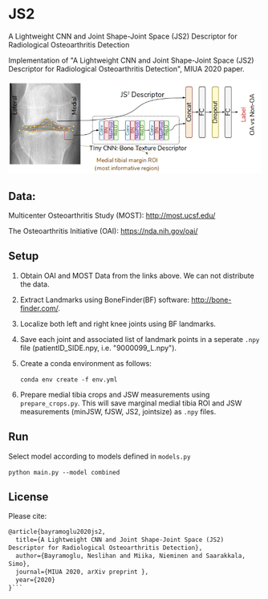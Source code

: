 # JS2
A Lightweight CNN and Joint Shape-Joint Space (JS2) Descriptor for Radiological Osteoarthritis Detection

Implementation of "A Lightweight CNN and Joint Shape-Joint Space (JS2) Descriptor for Radiological Osteoarthritis Detection", MIUA 2020 paper.

![Summary](Pictures/summary.png)

## Data:
Multicenter Osteoarthritis Study (MOST): http://most.ucsf.edu/

The Osteoarthritis Initiative (OAI): https://nda.nih.gov/oai/

## Setup
1. Obtain OAI and MOST Data from the links above. We can not distribute the data.
2. Extract Landmarks using BoneFinder(BF) software: http://bone-finder.com/.
3. Localize both left and right knee joints using BF landmarks.
4. Save each joint and associated list of landmark points in a seperate `.npy` file (patientID_SIDE.npy, i.e. "9000099_L.npy").
5. Create a conda environment as follows:

    `conda env create -f env.yml`
6. Prepare medial tibia crops and JSW measurements using `prepare_crops.py`. This will save marginal medial tibia ROI and JSW measurements (minJSW, fJSW, JS2, jointsize) as `.npy` files.

## Run
Select model according to models defined in `models.py`

`python main.py --model combined`


## License
Please cite:
```
@article{bayramoglu2020js2,
  title={A Lightweight CNN and Joint Shape-Joint Space (JS2) Descriptor for Radiological Osteoarthritis Detection},
  author={Bayramoglu, Neslihan and Miika, Nieminen and Saarakkala, Simo},
  journal={MIUA 2020, arXiv preprint },
  year={2020}
}```
